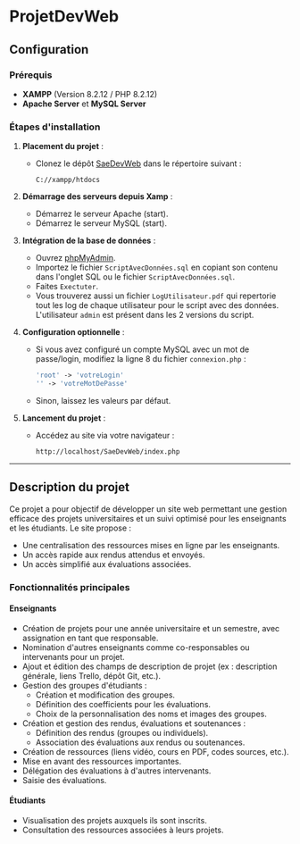 # ProjetDevWeb

## Configuration

### Prérequis

- **XAMPP** (Version 8.2.12 / PHP 8.2.12)
- **Apache Server** et **MySQL Server**

### Étapes d'installation

1. **Placement du projet** :
   - Clonez le dépôt [SaeDevWeb](https://github.com/Fyromi/SaeDevWeb) dans le répertoire suivant :
     ```
     C://xampp/htdocs
     ```

2. **Démarrage des serveurs depuis Xamp** :
   - Démarrez le serveur Apache (start).
   - Démarrez le serveur MySQL (start).

3. **Intégration de la base de données** :
   - Ouvrez [phpMyAdmin](http://localhost/phpmyadmin/index.php?route=/server/sql).
   - Importez le fichier `ScriptAvecDonnées.sql` en copiant son contenu dans l'onglet SQL ou le fichier `ScriptAvecDonnées.sql`.
   - Faites `Exectuter`.
   - Vous trouverez aussi un fichier `LogUtilisateur.pdf` qui repertorie tout les log de chaque utilisateur pour le script avec des données. L'utilisateur `admin` est présent dans les 2 versions du script.

4. **Configuration optionnelle** :
   - Si vous avez configuré un compte MySQL avec un mot de passe/login, modifiez la ligne 8 du fichier `connexion.php` :
     ```php
     'root' -> 'votreLogin'
     '' -> 'votreMotDePasse'
     ```
   - Sinon, laissez les valeurs par défaut.

5. **Lancement du projet** :
   - Accédez au site via votre navigateur :
     ```
     http://localhost/SaeDevWeb/index.php
     ```

---

## Description du projet

Ce projet a pour objectif de développer un site web permettant une gestion efficace des projets universitaires et un suivi optimisé pour les enseignants et les étudiants. Le site propose :

- Une centralisation des ressources mises en ligne par les enseignants.
- Un accès rapide aux rendus attendus et envoyés.
- Un accès simplifié aux évaluations associées.

### Fonctionnalités principales

#### Enseignants
- Création de projets pour une année universitaire et un semestre, avec assignation en tant que responsable.
- Nomination d'autres enseignants comme co-responsables ou intervenants pour un projet.
- Ajout et édition des champs de description de projet (ex : description générale, liens Trello, dépôt Git, etc.).
- Gestion des groupes d'étudiants :
  - Création et modification des groupes.
  - Définition des coefficients pour les évaluations.
  - Choix de la personnalisation des noms et images des groupes.
- Création et gestion des rendus, évaluations et soutenances :
  - Définition des rendus (groupes ou individuels).
  - Association des évaluations aux rendus ou soutenances.
- Création de ressources (liens vidéo, cours en PDF, codes sources, etc.).
- Mise en avant des ressources importantes.
- Délégation des évaluations à d'autres intervenants.
- Saisie des évaluations.

#### Étudiants
- Visualisation des projets auxquels ils sont inscrits.
- Consultation des ressources associées à leurs projets.
